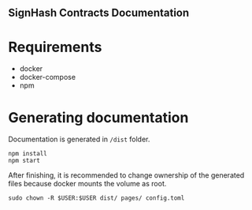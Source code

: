 SignHash Contracts Documentation
---

# Requirements

- docker
- docker-compose
- npm

# Generating documentation

Documentation is generated in `/dist` folder.

```
npm install
npm start
```

After finishing, it is recommended to change ownership of the generated files because
docker mounts the volume as root.

```
sudo chown -R $USER:$USER dist/ pages/ config.toml
```
